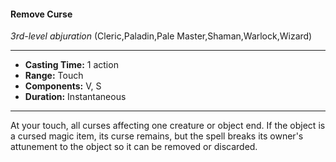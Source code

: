 #### Remove Curse
*3rd-level abjuration* (Cleric,Paladin,Pale Master,Shaman,Warlock,Wizard)
___
- **Casting Time:** 1 action
- **Range:** Touch
- **Components:** V, S
- **Duration:** Instantaneous
---
At your touch, all curses affecting one creature or object end. If the object is a cursed magic item, its curse remains, but the spell breaks its owner's attunement to the object so it can be removed or discarded.